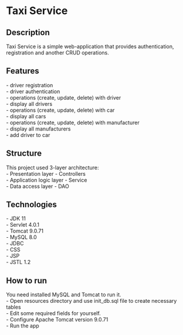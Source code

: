 ﻿# Taxi Service

<h2>Description</h2>
Taxi Service is a simple web-application that provides authentication, registration and another CRUD operations.

<h2>Features</h2>
- driver registration<br>
- driver authentication<br>
- operations (create, update, delete) with driver<br>
- display all drivers<br>
- operations (create, update, delete) with car<br>
- display all cars<br>
- operations (create, update, delete) with manufacturer<br>
- display all manufacturers<br>
- add driver to car<br>

<h2>Structure</h2>
This project used 3-layer architecture:<br>
- Presentation layer - Controllers<br>
- Application logic layer - Service<br>
- Data access layer - DAO<br>

<h2>Technologies</h2>
- JDK 11<br>
- Servlet 4.0.1<br>
- Tomcat 9.0.71<br>
- MySQL 8.0<br>
- JDBC<br>
- CSS<br>
- JSP<br>
- JSTL 1.2<br>

<h2>How to run</h2>
You need installed MySQL and Tomcat to run it.<br>
- Open resources directory and use init_db.sql file to create necessary tables<br>
- Edit some required fields for yourself.<br>
- Configure Apache Tomcat version 9.0.71<br>
- Run the app<br>
